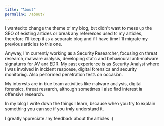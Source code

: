 ```yaml
---
title: "About"
permalink: /about/
---
```

I wanted to change the theme of my blog, but didn't want to mess up the SEO of existing articles or break any references used to my articles, therefore I'll keep it as a separate blog and if I have time I'll migrate my previous articles to this one.

Anyway, I'm currently working as a Security Researcher, focusing on threat research, malware analysis, developing static and behavioural anti-malware signatures for AV and EDR. 
My past experience is as Security Analyst where I was involved in incident response, digital forensics and security monitoring. Also performed penetration tests on occasion.  

My interests are in blue team activities like malware analysis, digital forensics, threat research, although sometimes I also find interest in offensive research.  

In my blog I write down the things I learn, because when you try to explain something you can see if you truly understand it.  

I greatly appreciate any feedback about the articles :)
